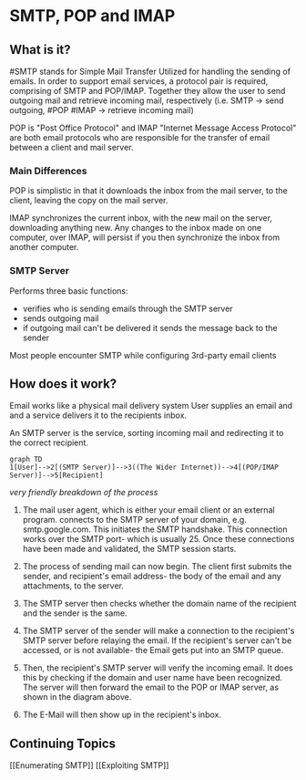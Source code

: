 # SMTP, POP and IMAP
## What is it?
#SMTP stands for Simple Mail Transfer 
Utilized for handling the sending of emails. 
In order to support email services, a protocol pair is required, comprising of SMTP and POP/IMAP. Together they allow the user to send outgoing mail and retrieve incoming mail, respectively (i.e. SMTP -> send outgoing, #POP #IMAP -> retrieve  incoming mail)

POP is "Post Office Protocol" and IMAP "Internet Message Access Protocol" are both email protocols who are responsible for the transfer of email between a client and mail server. 

### Main Differences
POP is simplistic in that it downloads the inbox from the mail server, to the client, leaving the copy on the mail server.

IMAP synchronizes the current inbox, with the new mail on the server, downloading anything new. Any changes to the inbox made on one computer, over IMAP, will persist if you then synchronize the inbox from another computer. 



### SMTP Server
Performs three basic functions:
- verifies who is sending emails through the SMTP server
- sends outgoing mail
- if outgoing mail can't be delivered it sends the message back to the sender

Most people encounter SMTP while configuring 3rd-party email clients

## How does it work?
Email works like a physical mail delivery system
User supplies an email and and a service delivers it to the recipients inbox. 

An SMTP server is the service, sorting incoming mail and redirecting it to the correct recipient. 

```mermaid
graph TD
1[User]-->2[(SMTP Server)]-->3((The Wider Internet))-->4[(POP/IMAP Server)]-->5[Recipient]
```
*very friendly breakdown of the process*
1. The mail user agent, which is either your email client or an external program. connects to the SMTP server of your domain, e.g. smtp.google.com. This initiates the SMTP handshake. This connection works over the SMTP port- which is usually 25. Once these connections have been made and validated, the SMTP session starts.  

2. The process of sending mail can now begin. The client first submits the sender, and recipient's email address- the body of the email and any attachments, to the server.  
3. The SMTP server then checks whether the domain name of the recipient and the sender is the same.
4.  The SMTP server of the sender will make a connection to the recipient's SMTP server before relaying the email. If the recipient's server can't be accessed, or is not available- the Email gets put into an SMTP queue.  
5.  Then, the recipient's SMTP server will verify the incoming email. It does this by checking if the domain and user name have been recognized. The server will then forward the email to the POP or IMAP server, as shown in the diagram above.  
6.  The E-Mail will then show up in the recipient's inbox.

## Continuing Topics
[[Enumerating SMTP]]
[[Exploiting SMTP]]
